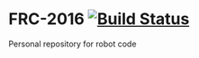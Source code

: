 FRC-2016 [![Build Status](https://travis-ci.org/ObjectiveCook/FRC-2016-E.svg?branch=master)](https://travis-ci.org/ObjectiveCook/FRC-2016-E)
=========
Personal repository for robot code
